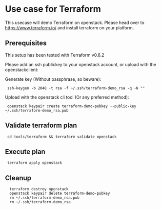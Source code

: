 # Use case for Terraform

This usecase will demo Terraform on openstack. Please head over to https://www.terraform.io/
and install terraform on your platform.

## Prerequisites

This setup has been tested with Terraform v0.8.2

Please add an ssh publickey to your openstack account, or upload with the openstackclient:

Generate key (Without passphrase, so beware):
```
 ssh-keygen -b 2048 -t rsa -f ~/.ssh/terraform-demo_rsa -q -N ""
```
Upload with the openstack cli tool (Or any preferred method):
```
 openstack keypair create terraform-demo-pubkey --public-key ~/.ssh/terraform-demo_rsa.pub
```
## Validate terraform plan
```
 cd tools/terraform && terraform validate openstack
```
## Execute plan
```
 terraform apply openstack
```
## Cleanup
```
  terraform destroy openstack
  openstack keypair delete terraform-demo-pubkey
  rm ~/.ssh/terraform-demo_rsa.pub
  rm ~/.ssh/terraform-demo_rsa
```
